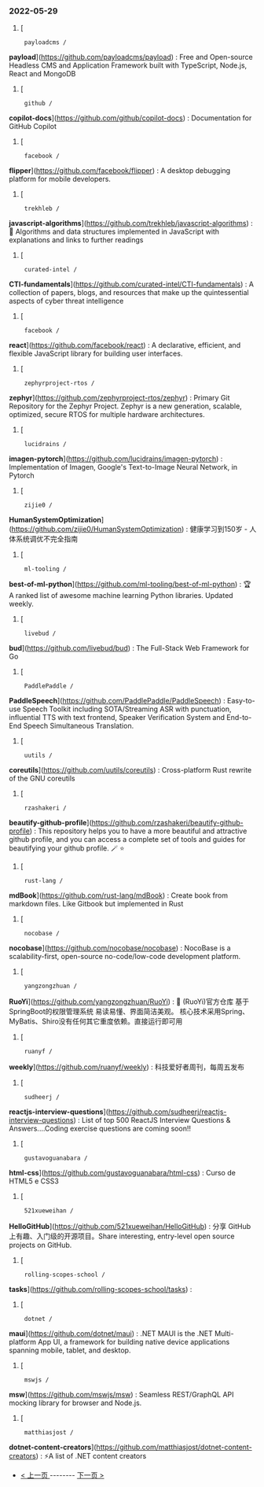### 2022-05-29 
1. [
    

        payloadcms /
**payload**](https://github.com/payloadcms/payload) : Free and Open-source Headless CMS and Application Framework built with TypeScript, Node.js, React and MongoDB
1. [
    

        github /
**copilot-docs**](https://github.com/github/copilot-docs) : Documentation for GitHub Copilot
1. [
    

        facebook /
**flipper**](https://github.com/facebook/flipper) : A desktop debugging platform for mobile developers.
1. [
    

        trekhleb /
**javascript-algorithms**](https://github.com/trekhleb/javascript-algorithms) : 📝 Algorithms and data structures implemented in JavaScript with explanations and links to further readings
1. [
    

        curated-intel /
**CTI-fundamentals**](https://github.com/curated-intel/CTI-fundamentals) : A collection of papers, blogs, and resources that make up the quintessential aspects of cyber threat intelligence
1. [
    

        facebook /
**react**](https://github.com/facebook/react) : A declarative, efficient, and flexible JavaScript library for building user interfaces.
1. [
    

        zephyrproject-rtos /
**zephyr**](https://github.com/zephyrproject-rtos/zephyr) : Primary Git Repository for the Zephyr Project. Zephyr is a new generation, scalable, optimized, secure RTOS for multiple hardware architectures.
1. [
    

        lucidrains /
**imagen-pytorch**](https://github.com/lucidrains/imagen-pytorch) : Implementation of Imagen, Google's Text-to-Image Neural Network, in Pytorch
1. [
    

        zijie0 /
**HumanSystemOptimization**](https://github.com/zijie0/HumanSystemOptimization) : 健康学习到150岁 - 人体系统调优不完全指南
1. [
    

        ml-tooling /
**best-of-ml-python**](https://github.com/ml-tooling/best-of-ml-python) : 🏆 A ranked list of awesome machine learning Python libraries. Updated weekly.
1. [
    

        livebud /
**bud**](https://github.com/livebud/bud) : The Full-Stack Web Framework for Go
1. [
    

        PaddlePaddle /
**PaddleSpeech**](https://github.com/PaddlePaddle/PaddleSpeech) : Easy-to-use Speech Toolkit including SOTA/Streaming ASR with punctuation, influential TTS with text frontend, Speaker Verification System and End-to-End Speech Simultaneous Translation.
1. [
    

        uutils /
**coreutils**](https://github.com/uutils/coreutils) : Cross-platform Rust rewrite of the GNU coreutils
1. [
    

        rzashakeri /
**beautify-github-profile**](https://github.com/rzashakeri/beautify-github-profile) : This repository helps you to have a more beautiful and attractive github profile, and you can access a complete set of tools and guides for beautifying your github profile. 🪄 ⭐
1. [
    

        rust-lang /
**mdBook**](https://github.com/rust-lang/mdBook) : Create book from markdown files. Like Gitbook but implemented in Rust
1. [
    

        nocobase /
**nocobase**](https://github.com/nocobase/nocobase) : NocoBase is a scalability-first, open-source no-code/low-code development platform.
1. [
    

        yangzongzhuan /
**RuoYi**](https://github.com/yangzongzhuan/RuoYi) : 🎉 (RuoYi)官方仓库 基于SpringBoot的权限管理系统 易读易懂、界面简洁美观。 核心技术采用Spring、MyBatis、Shiro没有任何其它重度依赖。直接运行即可用
1. [
    

        ruanyf /
**weekly**](https://github.com/ruanyf/weekly) : 科技爱好者周刊，每周五发布
1. [
    

        sudheerj /
**reactjs-interview-questions**](https://github.com/sudheerj/reactjs-interview-questions) : List of top 500 ReactJS Interview Questions & Answers....Coding exercise questions are coming soon!!
1. [
    

        gustavoguanabara /
**html-css**](https://github.com/gustavoguanabara/html-css) : Curso de HTML5 e CSS3
1. [
    

        521xueweihan /
**HelloGitHub**](https://github.com/521xueweihan/HelloGitHub) : 分享 GitHub 上有趣、入门级的开源项目。Share interesting, entry-level open source projects on GitHub.
1. [
    

        rolling-scopes-school /
**tasks**](https://github.com/rolling-scopes-school/tasks) : 
1. [
    

        dotnet /
**maui**](https://github.com/dotnet/maui) : .NET MAUI is the .NET Multi-platform App UI, a framework for building native device applications spanning mobile, tablet, and desktop.
1. [
    

        mswjs /
**msw**](https://github.com/mswjs/msw) : Seamless REST/GraphQL API mocking library for browser and Node.js.
1. [
    

        matthiasjost /
**dotnet-content-creators**](https://github.com/matthiasjost/dotnet-content-creators) : ⚡A list of .NET content creators 

- [ < 上一页 ](https://github.com/able8/github-trending-daily-record/blob/master/2022-05-28.md) -------- [ 下一页 > ](https://github.com/able8/github-trending-daily-record/blob/master/2022-05-30.md)